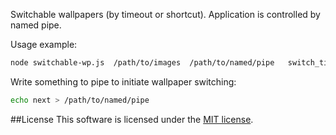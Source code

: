 Switchable wallpapers (by timeout or shortcut).
Application is controlled by named pipe.

Usage example:

```bash
node switchable-wp.js  /path/to/images  /path/to/named/pipe   switch_timeout(in minutes)
```

Write something to pipe to initiate wallpaper switching:

```bash
echo next > /path/to/named/pipe
```

##License
This software is licensed under the [MIT license](LICENSE).
